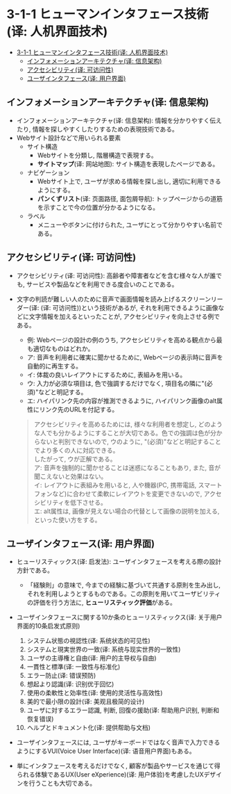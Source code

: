 # 3-1-1 ヒューマンインタフェース技術(译: 人机界面技术)

- [3-1-1 ヒューマンインタフェース技術(译: 人机界面技术)](#3-1-1-ヒューマンインタフェース技術译-人机界面技术)
  - [インフォメーションアーキテクチャ(译: 信息架构)](#インフォメーションアーキテクチャ译-信息架构)
  - [アクセシビリティ(译: 可访问性)](#アクセシビリティ译-可访问性)
  - [ユーザインタフェース(译: 用户界面)](#ユーザインタフェース译-用户界面)

## インフォメーションアーキテクチャ(译: 信息架构)

- インフォメーションアーキテクチャ(译: 信息架构): 情報を分かりやすく伝えたり, 情報を探しやすくしたりするための表現技術である。
- Webサイト設計などで用いられる要素
  - サイト構造
    - Webサイトを分類し, 階層構造で表現する。
    - **サイトマップ**(译: 网站地图): サイト構造を表現したページである。
  - ナビゲーション
    - Webサイト上で, ユーザが求める情報を探し出し, 適切に利用できるようにする。
    - **パンくずリスト**(译: 页面路径, 面包屑导航): トップページからの道筋を示すことで今の位置が分かるようになる。
  - ラベル
    - メニューやボタンに付けられた, ユーザにとって分かりやすい名前である。

## アクセシビリティ(译: 可访问性)

- アクセシビリティ(译: 可访问性): 高齢者や障害者などを含む様々な人が誰でも, サービスや製品などを利用できる度合いのことである。
- 文字の判読が難しい人のために音声で画面情報を読み上げるスクリーンリーダー(译: (译: 可访问性))という技術があるが, それを利用できるように画像などに文字情報を加えるといったことが, アクセシビリティを向上させる例である。
  - 例: Webページの設計の例のうち, アクセシビリティを高める観点から最も適切なものはどれか。
  - ア: 音声を利用者に確実に聞かせるために, Webページの表示時に音声を自動的に再生する。
  - イ: 体裁の良いレイアウトにするために, 表組みを用いる。
  - ウ: 入力が必須な項目は, 色で強調するだけでなく, 項目名の隣に"(必須)"などと明記する。
  - エ: ハイパリンク先の内容が推測できるように, ハイパリンク画像のalt属性にリンク先のURLを付記する。

  > アクセシビリティを高めるためには, 様々な利用者を想定し, どのような人でも分かるようにすることが大切である。色での強調は色が分からないと判別できないので, ウのように, "(必須)"などと明記することでより多くの人に対応できる。  
  > したがって, ウが正解である。  
  > ア: 音声を強制的に聞かせることは迷惑になることもあり, また, 音が聞こえないと効果はない。  
  > イ: レイアウトに表組みを用いると, 人や機器(PC, 携帯電話, スマートフォンなど)に合わせて柔軟にレイアウトを変更できないので, アクセシビリティを低下させる。  
  > エ: alt属性は, 画像が見えない場合の代替として画像の説明を加える, といった使い方をする。

## ユーザインタフェース(译: 用户界面)

- ヒューリスティックス(译: 启发法): ユーザインタフェースを考える際の設計方針である。
  - 「経験則」の意味で, 今までの経験に基づいて共通する原則を生み出し, それを利用しようとするものである。この原則を用いてユーザビリティの評価を行う方法に, **ヒューリスティック評価**がある。
- ユーザインタフェースに関する10か条のヒューリスティックス(译: 关于用户界面的10条启发式原则)
  1. システム状態の視認性(译: 系统状态的可见性)
  2. システムと現実世界の一致(译: 系统与现实世界的一致性)
  3. ユーザの主導権と自由(译: 用户的主导权与自由)
  4. 一貫性と標準(译: 一致性与标准化)
  5. エラー防止(译: 错误预防)
  6. 想起より認識(译: 识别优于回忆)
  7. 使用の柔軟性と効率性(译: 使用的灵活性与高效性)
  8. 美的で最小限の設計(译: 美观且极简的设计)
  9. ユーザに対するエラー認識, 判断, 回復の援助(译: 帮助用户识别, 判断和恢复错误)
  10. ヘルプとドキュメント化(译: 提供帮助与文档)

- ユーザインタフェースには, ユーザがキーボードではなく音声で入力できるようにするVUI(Voice User Interface)(译: 语音用户界面)もある。
- 単にインタフェースを考えるだけでなく, 顧客が製品やサービスを通じて得られる体験であるUX(User eXperience)(译: 用户体验)を考慮したUXデザインを行うことも大切である。
